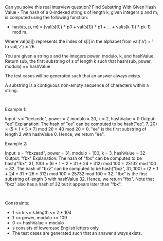 Can you solve this real interview question? Find Substring With Given Hash Value - The hash of a 0-indexed string s of length k, given integers p and m, is computed using the following function:

 * hash(s, p, m) = (val(s[0]) * p0 + val(s[1]) * p1 + ... + val(s[k-1]) * pk-1) mod m.

Where val(s[i]) represents the index of s[i] in the alphabet from val('a') = 1 to val('z') = 26.

You are given a string s and the integers power, modulo, k, and hashValue. Return sub, the first substring of s of length k such that hash(sub, power, modulo) == hashValue.

The test cases will be generated such that an answer always exists.

A substring is a contiguous non-empty sequence of characters within a string.

 

Example 1:


Input: s = "leetcode", power = 7, modulo = 20, k = 2, hashValue = 0
Output: "ee"
Explanation: The hash of "ee" can be computed to be hash("ee", 7, 20) = (5 * 1 + 5 * 7) mod 20 = 40 mod 20 = 0. 
"ee" is the first substring of length 2 with hashValue 0. Hence, we return "ee".


Example 2:


Input: s = "fbxzaad", power = 31, modulo = 100, k = 3, hashValue = 32
Output: "fbx"
Explanation: The hash of "fbx" can be computed to be hash("fbx", 31, 100) = (6 * 1 + 2 * 31 + 24 * 312) mod 100 = 23132 mod 100 = 32. 
The hash of "bxz" can be computed to be hash("bxz", 31, 100) = (2 * 1 + 24 * 31 + 26 * 312) mod 100 = 25732 mod 100 = 32. 
"fbx" is the first substring of length 3 with hashValue 32. Hence, we return "fbx".
Note that "bxz" also has a hash of 32 but it appears later than "fbx".


 

Constraints:

 * 1 <= k <= s.length <= 2 * 104
 * 1 <= power, modulo <= 109
 * 0 <= hashValue < modulo
 * s consists of lowercase English letters only.
 * The test cases are generated such that an answer always exists.